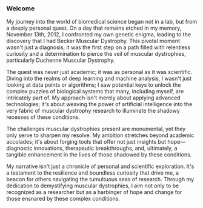 ### Welcome 



My journey into the world of biomedical science began not in a lab, but from a deeply personal quest. On a day that remains etched in my memory, November 13th, 2012, I confronted my own genetic enigma, leading to the discovery that I had Becker Muscular Dystrophy. This pivotal moment wasn't just a diagnosis; it was the first step on a path filled with relentless curiosity and a determination to pierce the veil of muscular dystrophies, particularly Duchenne Muscular Dystrophy.

The quest was never just academic; it was as personal as it was scientific. Diving into the realms of deep learning and machine analysis, I wasn't just looking at data points or algorithms; I saw potential keys to unlock the complex puzzles of biological systems that many, including myself, are intricately part of. My approach isn't merely about applying advanced technologies; it's about weaving the power of artificial intelligence into the very fabric of muscular dystrophy research to illuminate the shadowy recesses of these conditions.

The challenges muscular dystrophies present are monumental, yet they only serve to sharpen my resolve. My ambition stretches beyond academic accolades; it's about forging tools that offer not just insights but hope—diagnostic innovations, therapeutic breakthroughs, and, ultimately, a tangible enhancement in the lives of those shadowed by these conditions.

My narrative isn't just a chronicle of personal and scientific exploration. It's a testament to the resilience and boundless curiosity that drive me, a beacon for others navigating the tumultuous seas of research. Through my dedication to demystifying muscular dystrophies, I aim not only to be recognized as a researcher but as a harbinger of hope and change for those ensnared by these complex conditions.

<!--
**Anas-Odeh/Anas-Odeh** is a ✨ _special_ ✨ repository because its `README.md` (this file) appears on your GitHub profile.

Here are some ideas to get you started:

- 🔭 I’m currently working on ...
- 🌱 I’m currently learning ...
- 👯 I’m looking to collaborate on ...
- 🤔 I’m looking for help with ...
- 💬 Ask me about ...
- 📫 How to reach me: ...
- 😄 Pronouns: ...
- ⚡ Fun fact: ...
-->
